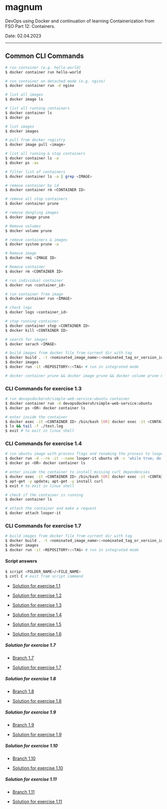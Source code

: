 # magnum

DevOps using Docker and continuation of learning Containerization from FSO Part 12: Containers.

Date: 02.04.2023 

---

## Common CLI Commands

```bash
# run container (e.g. hello-world)
$ docker container run hello-world

# run container on detached mode (e.g. nginx)
$ docker container run -d nginx

# list all images
$ docker image ls

# list all running containers
$ docker container ls
$ docker ps

# list images
$ docker images

# pull from docker registry
$ docker image pull <image>

# list all running & stop containers
$ docker container ls -a
$ docker ps -as

# filter list of containers
$ docker container ls -a | grep <IMAGE>

# remove container by id
$ docker container rm <CONTAINER ID>

# remove all stop containers
$ docker container prune

# remove dangling images
$ docker image prune

# Remove volumes
$ docker volume prune

# remove containers & images
$ docker system prune -a

# Remove image
$ docker rmi <IMAGE ID>

# Remove container
$ docker rm <CONTAINER ID>

# run individual container
$ docker run <container_id>

# run container from image
$ docker container run <IMAGE>

# check logs
$ docker logs <container_id>

# stop running container
$ docker container stop <CONTAINER ID>
$ docker kill <CONTAINER ID>

# search for images
$ docker serach <IMAGE>

# build images from docker file from current dir with tag
$ docker build . -t <nominated_image_name>:<nominated_tag_or_version_identifier>
$ docker images
$ docker run -it <REPOSITORY>:<TAG> # run in integrated mode

# docker container prune && docker image prune && docker volume prune && docker system prune -a

```

### CLI Commands for exercise 1.3

```bash
# run devopsdockeruh/simple-web-service:ubuntu container
$ docker container run -d devopsdockeruh/simple-web-service:ubuntu
$ docker ps <OR> docker container ls

# enter inside the container
$ docker exec -it <CONTAINER ID> /bin/bash [OR] docker exec -it <CONTAINER ID> /bin/sh
$ ls && tail -f ./text.log
$ exit # to exit in linux shell
```

### CLI Commands for exercise 1.4

```bash
# run ubuntu image with process flags and renaming the process to looper-it
$ docker run -d --rm -it --name looper-it ubuntu sh -c 'while true; do echo "Input website:"; read website; echo "Searching.."; sleep 1; curl http://$website; done'
$ docker ps <OR> docker container ls

# enter inside the container to install missing curl dependencies
$ docker exec -it <CONTAINER ID> /bin/bash [OR] docker exec -it <CONTAINER ID> /bin/sh
$ apt-get -y update; apt-get -y install curl
$ exit # to exit in linux shell

# check if the container is running
$ docker container ls

# attach the container and make a request
$ docker attach looper-it
```

### CLI Commands for exercise 1.7

```bash
# build images from docker file from current dir with tag
$ docker build . -t <nominated_image_name>:<nominated_tag_or_version_identifier>
$ docker images
$ docker run -it <REPOSITORY>:<TAG> # run in integrated mode
```

#### Script answers

```bash
$ script <FOLDER_NAME>/<FILE_NAME>
$ cntl C # exit from script command
```

- [Solution for exercise 1.1](https://github.com/aiotrope/magnum/blob/main/script-answers/exercise1_1.txt)

- [Solution for exercise 1.2](https://github.com/aiotrope/magnum/blob/main/script-answers/exercise1_2.txt)

- [Solution for exercise 1.3](https://github.com/aiotrope/magnum/blob/main/script-answers/exercise1_3.txt)

- [Solution for exercise 1.4](https://github.com/aiotrope/magnum/blob/main/script-answers/exercise1_4.txt)

- [Solution for exercise 1.5](https://github.com/aiotrope/magnum/blob/main/script-answers/exercise1_5.txt)

- [Solution for exercise 1.6](https://github.com/aiotrope/magnum/blob/main/script-answers/exercise1_6.txt)

##### Solution for exercise 1.7

- [Branch 1.7](https://github.com/aiotrope/magnum/blob/1.7/Dockerfile)

- [Solution for exercise 1.7](https://github.com/aiotrope/magnum/blob/main/script-answers/exercise1_7.txt)

##### Solution for exercise 1.8

- [Branch 1.8](https://github.com/aiotrope/magnum/blob/1.8/Dockerfile)

- [Solution for exercise 1.8](https://github.com/aiotrope/magnum/blob/main/script-answers/exercise1_8.txt)

##### Solution for exercise 1.9

- [Branch 1.9](https://github.com/aiotrope/magnum/blob/1.9/text.log)

- [Solution for exercise 1.9](https://github.com/aiotrope/magnum/blob/main/script-answers/exercise1_9.txt)

##### Solution for exercise 1.10

- [Branch 1.10](https://github.com/aiotrope/magnum/blob/1.10/Dockerfile)

- [Solution for exercise 1.10](https://github.com/aiotrope/magnum/blob/main/script-answers/exercise1_10.txt)

##### Solution for exercise 1.11

- [Branch 1.11](https://github.com/aiotrope/magnum/tree/1.11/material-applications/spring-example-project/Dockerfile)

- [Solution for exercise 1.11](https://github.com/aiotrope/magnum/blob/main/script-answers/exercise1_11.txt)




